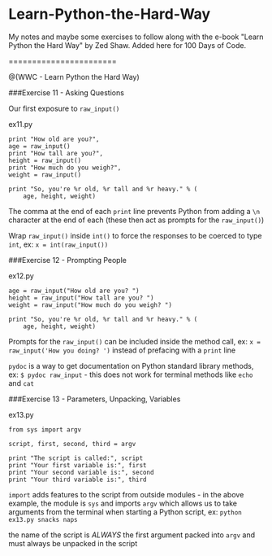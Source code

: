 # Learn-Python-the-Hard-Way
My notes and maybe some exercises to follow along with the e-book "Learn Python the Hard Way" by Zed Shaw.  Added here for 100 Days of Code.

=======================

@(WWC - Learn Python the Hard Way)

###Exercise 11 - Asking Questions

Our first exposure to `raw_input()`

ex11.py
```
print "How old are you?",
age = raw_input()
print "How tall are you?",
height = raw_input()
print "How much do you weigh?",
weight = raw_input()

print "So, you're %r old, %r tall and %r heavy." % (
    age, height, weight)
```

The comma at the end of each `print` line prevents Python from adding a `\n` character at the end of each (these then act as prompts for the `raw_input()`)

Wrap `raw_input()` inside `int()` to force the responses to be coerced to type `int`, ex: `x = int(raw_input())`


###Exercise 12 - Prompting People

ex12.py
```
age = raw_input("How old are you? ")
height = raw_input("How tall are you? ")
weight = raw_input("How much do you weigh? ")

print "So, you're %r old, %r tall and %r heavy." % (
    age, height, weight)
```

Prompts for the `raw_input()` can be included inside the method call, ex: `x = raw_input('How you doing? ')` instead of prefacing with a `print` line

`pydoc` is a way to get documentation on Python standard library methods, ex: `$ pydoc raw_input` - this does not work for terminal methods like `echo` and `cat`


###Exercise 13 - Parameters, Unpacking, Variables

ex13.py
```
from sys import argv

script, first, second, third = argv

print "The script is called:", script
print "Your first variable is:", first
print "Your second variable is:", second
print "Your third variable is:", third
```

`import` adds features to the script from outside modules - in the above example, the module is `sys` and imports `argv` which allows us to take arguments from the terminal when starting a Python script, ex: `python ex13.py snacks naps`

the name of the script is _*ALWAYS*_ the first argument packed into `argv` and must always be unpacked in the script

